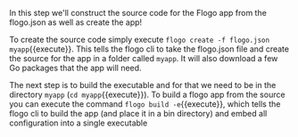 In this step we'll construct the source code for the Flogo app from the flogo.json as well as create the app!

To create the source code simply execute `flogo create -f flogo.json myapp`{{execute}}. This tells the flogo cli to take the flogo.json file and create the source for the app in a folder called `myapp`. It will also download a few Go packages that the app will need.

The next step is to build the executable and for that we need to be in the directory `myapp` (`cd myapp`{{execute}}). To build a flogo app from the source you can execute the command `flogo build -e`{{execute}}, which tells the flogo cli to build the app (and place it in a bin directory) and embed all configuration into a single executable